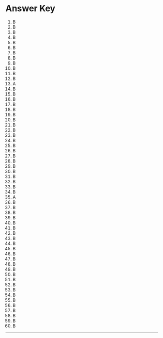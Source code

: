 # Answer Key

1. B
2. B
3. B
4. B
5. B
6. B
7. B
8. B
9. B
10. B
11. B
12. B
13. A
14. B
15. B
16. B
17. B
18. B
19. B
20. B
21. B
22. B
23. B
24. B
25. B
26. B
27. B
28. B
29. B
30. B
31. B
32. B
33. B
34. B
35. A
36. B
37. B
38. B
39. B
40. B
41. B
42. B
43. B
44. B
45. B
46. B
47. B
48. B
49. B
50. B
51. B
52. B
53. B
54. B
55. B
56. B
57. B
58. B
59. B
60. B

---


